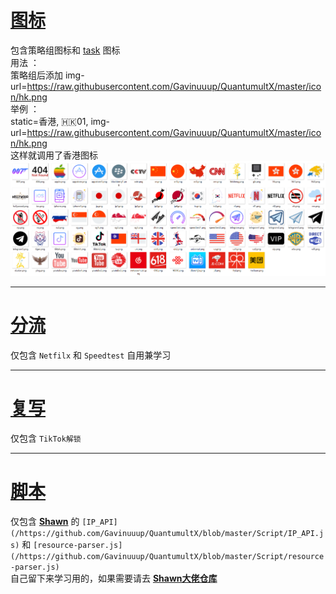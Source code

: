 # [图标](/icon)
包含策略组图标和 [task](/cron) 图标  
用法 ：  
策略组后添加 img-url=https://raw.githubusercontent.com/Gavinuuup/QuantumultX/master/icon/hk.png  
举例 ：  
static=香港, 🇭🇰01, img-url=https://raw.githubusercontent.com/Gavinuuup/QuantumultX/master/icon/hk.png  
这样就调用了香港图标
![Alt text](https://github.com/Gavinuuup/QuantumultX/blob/master/icon/show/show.png)  
***  
# [分流](/Filter)
仅包含 `Netfilx` 和 `Speedtest` 自用兼学习  
***  
# [复写](/Rewrite)
仅包含 `TikTok解锁`  
***  
# [脚本](/Script)
仅包含 **[Shawn](https://github.com/KOP-XIAO)** 的 `[IP_API](/https://github.com/Gavinuuup/QuantumultX/blob/master/Script/IP_API.js)` 和 `[resource-parser.js](/https://github.com/Gavinuuup/QuantumultX/blob/master/Script/resource-parser.js)`   
自己留下来学习用的，如果需要请去 **[Shawn大佬仓库](https://github.com/KOP-XIAO/QuantumultX/tree/master/Scripts)**
